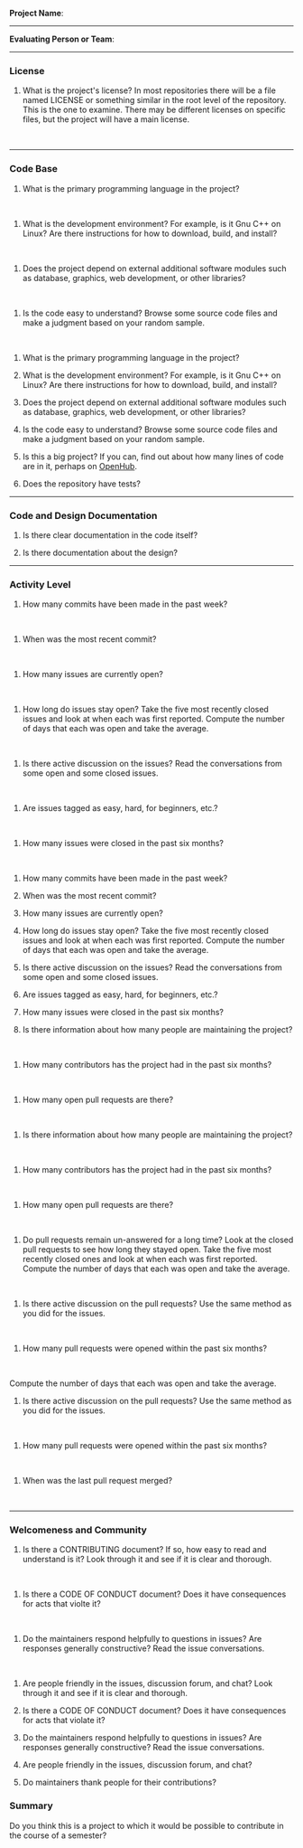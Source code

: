 **Project Name**:


---

**Evaluating Person or Team**:


---


### License

1. What is the project's license?
In most repositories there will be a file named LICENSE or something similar in
the root level of the repository. This is the one to examine. There may be
different licenses on specific files, but the project will have a main license.
<br>

---

### Code Base


1. What is the primary programming language in the project?
<br>

1. What is the development environment? For example, is it Gnu C++ on Linux?
Are there instructions for how to download, build, and install?
<br>

1. Does the project depend on external additional software modules such as
database,  graphics, web development, or other libraries?
<br>

1. Is the code easy to understand? Browse some source code files and make
a judgment based on your random sample.
<br>

1. What is the primary programming language in the project? <br>

1. What is the development environment? For example, is it Gnu C++ on Linux?
Are there instructions for how to download, build, and install? <br>

1. Does the project depend on external additional software modules such as
database,  graphics, web development, or other libraries? <br>

1. Is the code easy to understand? Browse some source code files and make
a judgment based on your random sample.  <br>


1. Is this a big project? If you can, find out about how many lines of code
are in it, perhaps on [OpenHub](https://www.openhub.net/).  <br>

1. Does the repository have tests? <br>


---

### Code and Design Documentation
1. Is there clear documentation in the code itself? <br>

1. Is there documentation about the design? <br>

---


### Activity Level



1. How many commits have been made in the past week?
<br>

1. When was the most recent commit?
<br>

1. How many issues are currently open?
<br>

1. How long do issues stay open?
Take the five most recently closed issues and look at when each was first reported.
Compute the number of days that each was open and take the average.
<br>

1. Is there active discussion on the issues?
Read the conversations from some open and some closed issues.
<br>

1. Are issues tagged as easy, hard, for beginners, etc.?
<br>

1. How many issues were closed in the past six months?
<br>

1. How many commits have been made in the past week? <br>

1. When was the most recent commit? <br>

1. How many issues are currently open? <br>

1. How long do issues stay open?
Take the five most recently closed issues and look at when each was first reported.
Compute the number of days that each was open and take the average.  <br>

1. Is there active discussion on the issues?
Read the conversations from some open and some closed issues.  <br>

1. Are issues tagged as easy, hard, for beginners, etc.? <br>

1. How many issues were closed in the past six months? <br>

1. Is there information about how many people are maintaining the project?
<br>

1. How many contributors has the project had in the past six months?
<br>


1. How many open pull requests are there?
<br>

1. Is there information about how many people are maintaining the project? 
<br>

1. How many contributors has the project had in the past six months? 
<br>

1. How many open pull requests are there? 
<br>


1. Do pull requests remain un-answered for a long time?
Look at the closed pull requests to see how long they stayed open.
Take the five most recently closed ones and look at when each was first reported.
Compute the number of days that each was open and take the average.
<br>

1. Is there active discussion on the pull requests?
Use the same method as you did for the issues.
<br>

1. How many pull requests were opened within the past six months?
<br>

Compute the number of days that each was open and take the average.  <br>

1. Is there active discussion on the pull requests?
Use the same method as you did for the issues.  
<br>


1. How many pull requests were opened within the past six months? 
<br>

1. When was the last  pull request  merged? 
<br>

---

### Welcomeness and Community

1. Is there a CONTRIBUTING document? If so, how easy to read and understand is it?
Look through it and see if it is clear and thorough.
<br>

1. Is there a CODE OF CONDUCT document? Does it have consequences for acts that
violte it?
<br>

1. Do the maintainers respond helpfully to questions in issues?
Are responses generally constructive?
Read the issue conversations.
<br>

1. Are people friendly in the issues, discussion forum, and chat?
Look through it and see if it is clear and thorough.  <br>

1. Is there a CODE OF CONDUCT document? Does it have consequences for acts that
violate it? <br>

1. Do the maintainers respond helpfully to questions in issues?
Are responses generally constructive?
Read the issue conversations.  <br>

1. Are people friendly in the issues, discussion forum, and chat? <br> 


1. Do maintainers thank people for their contributions? <br>

### Summary
Do you think  this is a project to which it would be possible to contribute in the
course of a semester?
